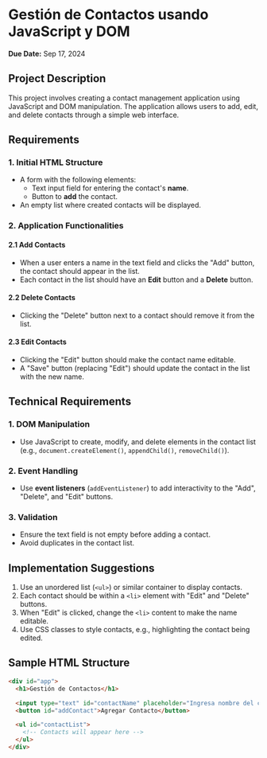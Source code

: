 # Gestión de Contactos usando JavaScript y DOM

**Due Date:** Sep 17, 2024

## Project Description

This project involves creating a contact management application using JavaScript and DOM manipulation. The application allows users to add, edit, and delete contacts through a simple web interface.

## Requirements

### 1. Initial HTML Structure

- A form with the following elements:
  - Text input field for entering the contact's **name**.
  - Button to **add** the contact.
- An empty list where created contacts will be displayed.

### 2. Application Functionalities

#### 2.1 Add Contacts
- When a user enters a name in the text field and clicks the "Add" button, the contact should appear in the list.
- Each contact in the list should have an **Edit** button and a **Delete** button.

#### 2.2 Delete Contacts
- Clicking the "Delete" button next to a contact should remove it from the list.

#### 2.3 Edit Contacts
- Clicking the "Edit" button should make the contact name editable.
- A "Save" button (replacing "Edit") should update the contact in the list with the new name.

## Technical Requirements

### 1. DOM Manipulation
- Use JavaScript to create, modify, and delete elements in the contact list (e.g., `document.createElement()`, `appendChild()`, `removeChild()`).

### 2. Event Handling
- Use **event listeners** (`addEventListener`) to add interactivity to the "Add", "Delete", and "Edit" buttons.

### 3. Validation
- Ensure the text field is not empty before adding a contact.
- Avoid duplicates in the contact list.

## Implementation Suggestions

1. Use an unordered list (`<ul>`) or similar container to display contacts.
2. Each contact should be within a `<li>` element with "Edit" and "Delete" buttons.
3. When "Edit" is clicked, change the `<li>` content to make the name editable.
4. Use CSS classes to style contacts, e.g., highlighting the contact being edited.

## Sample HTML Structure

```html
<div id="app">
  <h1>Gestión de Contactos</h1>

  <input type="text" id="contactName" placeholder="Ingresa nombre del contacto" />
  <button id="addContact">Agregar Contacto</button>

  <ul id="contactList">
    <!-- Contacts will appear here -->
  </ul>
</div>
